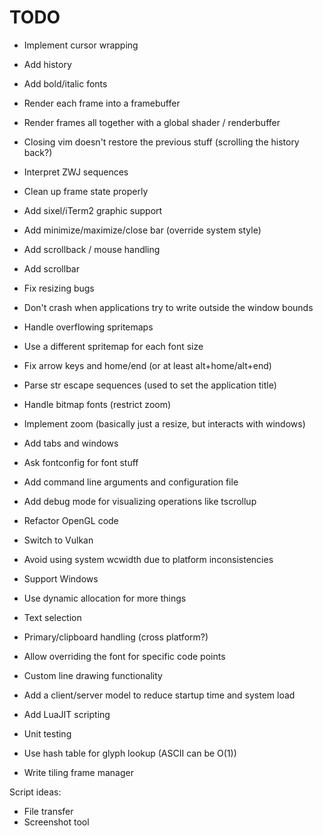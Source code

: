 # TODO

+ Implement cursor wrapping
+ Add history
+ Add bold/italic fonts
+ Render each frame into a framebuffer
+ Render frames all together with a global shader / renderbuffer

+ Closing vim doesn't restore the previous stuff (scrolling the history back?)
+ Interpret ZWJ sequences
+ Clean up frame state properly
+ Add sixel/iTerm2 graphic support
+ Add minimize/maximize/close bar (override system style)
+ Add scrollback / mouse handling
+ Add scrollbar
+ Fix resizing bugs
+ Don't crash when applications try to write outside the window bounds
+ Handle overflowing spritemaps
+ Use a different spritemap for each font size
+ Fix arrow keys and home/end (or at least alt+home/alt+end)
+ Parse str escape sequences (used to set the application title)
+ Handle bitmap fonts (restrict zoom)
+ Implement zoom (basically just a resize, but interacts with windows)
+ Add tabs and windows
+ Ask fontconfig for font stuff
+ Add command line arguments and configuration file
+ Add debug mode for visualizing operations like tscrollup
+ Refactor OpenGL code
+ Switch to Vulkan
+ Avoid using system wcwidth due to platform inconsistencies
+ Support Windows
+ Use dynamic allocation for more things
+ Text selection
+ Primary/clipboard handling (cross platform?)
+ Allow overriding the font for specific code points
+ Custom line drawing functionality
+ Add a client/server model to reduce startup time and system load
+ Add LuaJIT scripting
+ Unit testing
+ Use hash table for glyph lookup (ASCII can be O(1))
+ Write tiling frame manager

Script ideas:

+ File transfer
+ Screenshot tool
